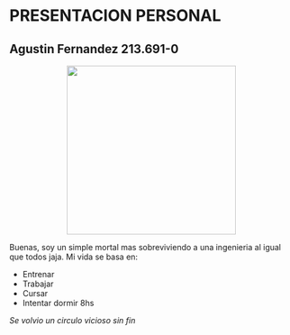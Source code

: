 # PRESENTACION PERSONAL

## Agustin Fernandez 213.691-0
<p align="center">
  <img src="[https://ruta.com/imagen.jpg](https://github.com/user-attachments/assets/47fac9eb-a583-40e8-b7b6-5542e061ad4c)" width="300">
</p>

Buenas, soy un simple mortal mas sobreviviendo a una ingenieria al igual que todos jaja. 
Mi vida se basa en:
- Entrenar
- Trabajar
- Cursar
- Intentar dormir 8hs
  
*Se volvio un circulo vicioso sin fin*
